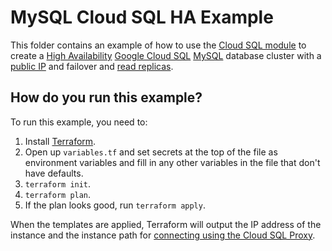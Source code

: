# MySQL Cloud SQL HA Example

<!-- NOTE: We use absolute linking here instead of relative linking, because the terraform registry does not support
           relative linking correctly.
-->

This folder contains an example of how to use the [Cloud SQL module](https://github.com/tnn-gruntwork-io/terraform-google-sql/tree/master/modules/cloud-sql) to create a [High Availability](https://cloud.google.com/sql/docs/mysql/configure-ha) [Google Cloud SQL](https://cloud.google.com/sql/) 
[MySQL](https://cloud.google.com/sql/docs/mysql/) database cluster with a [public IP](https://cloud.google.com/sql/docs/mysql/connect-external-app#appaccessIP) and failover and [read replicas](https://cloud.google.com/sql/docs/mysql/replication/). 

## How do you run this example?

To run this example, you need to:

1. Install [Terraform](https://www.terraform.io/).
1. Open up `variables.tf` and set secrets at the top of the file as environment variables and fill in any other variables in
   the file that don't have defaults. 
1. `terraform init`.
1. `terraform plan`.
1. If the plan looks good, run `terraform apply`.

When the templates are applied, Terraform will output the IP address of the instance 
and the instance path for [connecting using the Cloud SQL Proxy](https://cloud.google.com/sql/docs/mysql/connect-admin-proxy). 
